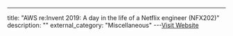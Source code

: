 ---
title: "AWS re:Invent 2019: A day in the life of a Netflix engineer (NFX202)"
description: ""
external_category: "Miscellaneous"
---[Visit Website](https://www.youtube.com/watch?v=0QS1TWLooo0)

